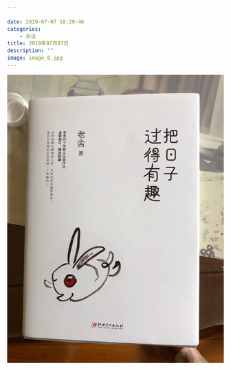 ```yaml
---

date: 2019-07-07 18:29:46
categories:
    - 杂谈
title: 2019年07月07日
description: ""
image: image_0.jpg
---
```


![](image_0.jpg)